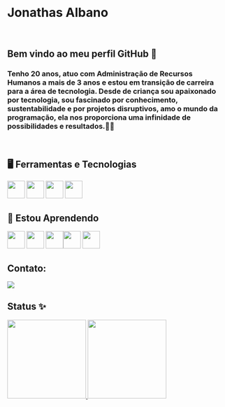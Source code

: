 <br>

# Jonathas Albano

<br>

## Bem vindo ao meu perfil GitHub 👋
### Tenho 20 anos, atuo com Administração de Recursos Humanos a mais de 3 anos e estou em transição de carreira para a área de tecnologia. Desde de criança sou apaixonado por tecnologia, sou fascinado por conhecimento, sustentabilidade e por projetos disruptivos, amo o mundo da programação, ela nos proporciona uma infinidade de possibilidades e resultados.🧑‍💻

<br>

## 🖥️ Ferramentas e Tecnologias

<img src="https://cdn.jsdelivr.net/gh/devicons/devicon/icons/html5/html5-original.svg" width="40" height="40" /> <img src="https://cdn.jsdelivr.net/gh/devicons/devicon/icons/css3/css3-original.svg" width="40" height="40"/> <img src="https://cdn.jsdelivr.net/gh/devicons/devicon/icons/javascript/javascript-original.svg" width="40" height="40"/> <img src="https://cdn.jsdelivr.net/gh/devicons/devicon/icons/git/git-original.svg" width="40" height="40"/>

## 🔭 Estou Aprendendo

<img src="https://cdn.jsdelivr.net/gh/devicons/devicon/icons/bootstrap/bootstrap-original.svg" width="40" height="40"/> <img src="https://cdn.jsdelivr.net/gh/devicons/devicon/icons/figma/figma-original.svg" width="40" height="40"/> <img src="https://cdn.jsdelivr.net/gh/devicons/devicon/icons/typescript/typescript-original.svg" width="40" height="40"/><img src="https://cdn.jsdelivr.net/gh/devicons/devicon/icons/java/java-original.svg" width="40" height="40"/> <img src="https://cdn.jsdelivr.net/gh/devicons/devicon/icons/linux/linux-original.svg" width="40" height="40"/> 
          
## Contato:

<div>
<a href="https://www.linkedin.com/in/jonathas-albano" target="_blank"><img src="https://img.shields.io/badge/-LinkedIn-%230077B5?style=for-the-badge&logo=linkedin&logoColor=white" target="_blank"></a>
          
<!-- <a href="https://www.youtube.com/" target="_blank"><img src="https://img.shields.io/badge/YouTube-FF0000?style=for-the-badge&logo=youtube&logoColor=white" target="_blank"></a>
<a href="https://instagram.com/" target="_blank"><img src="https://img.shields.io/badge/-Instagram-%23E4405F?style=for-the-badge&logo=instagram&logoColor=white" target="_blank"></a> -->
          
</div>

## Status ✨

<div>
<a href="https://github.com/jalban0">
<img height="180em" src="https://github-readme-stats.vercel.app/api/top-langs/?username=jalban0&layout=compact&langs_count=7&theme=dracula"/>
<img height="180em" src="https://github-readme-stats.vercel.app/api?username=jalban0&show_icons=true&theme=dracula&include_all_commits=true&count_private=true"/>
</div>
            

<!--
**jalban0/jalban0** is a ✨ _special_ ✨ repository because its `README.md` (this file) appears on your GitHub profile.
-->
